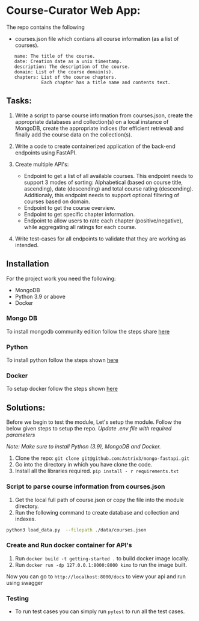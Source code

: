 # Course-Curator Web App:

The repo contains the following
- courses.json file which contians all course information (as a list of courses).
```
   name: The title of the course.
   date: Creation date as a unix timestamp.
   description: The description of the course.
   domain: List of the course domain(s).
   chapters: List of the course chapters.
             Each chapter has a title name and contents text.
```

## Tasks:
1. Write a script to parse course information from courses.json, create the appropriate databases and collection(s) on a local instance of MongoDB, create the appropriate indices (for efficient retrieval)
and finally add the course data on the collection(s).

2. Write a code to create containerized application of the back-end endpoints using FastAPI.
3. Create multiple API's: 
   * Endpoint to get a list of all available courses. This endpoint needs to support 3 modes of
    sorting: Alphabetical (based on course title, ascending), date (descending) and total course
    rating (descending). Additionaly, this endpoint needs to support optional filtering of courses
    based on domain.
   * Endpoint to get the course overview.
   * Endpoint to get specific chapter information.
   * Endpoint to allow users to rate each chapter (positive/negative), while aggregating all ratings
    for each course.
4. Write test-cases for all endpoints to validate that they are working as intended.



## Installation

For the project work you need the following:
* MongoDB
* Python 3.9 or above
* Docker

### Mongo DB
To install mongodb community edition follow the steps share [here](https://www.mongodb.com/docs/manual/tutorial/install-mongodb-on-ubuntu/#install-mongodb-community-edition) 

### Python
To install python follow the steps shown [here](https://tecadmin.net/how-to-install-python-3-9-on-ubuntu-20-04/)

### Docker
To setup docker follow the steps shown [here](https://docs.docker.com/engine/install/ubuntu/)

## Solutions:
Before we begin to test the module, Let's setup the module. Follow the below given steps to setup the repo.
_Update .env file with required parameters_


_Note: Make sure to install Python (3.9), MongoDB and Docker._

1. Clone the repo: ```git clone git@github.com:Astrix3/mongo-fastapi.git```
2. Go into the directory in which you have clone the code.
3. Install all the libraries required. ```pip install - r requirements.txt```

### Script to parse course information from courses.json
1. Get the local full path of course.json or copy the file into the module directory.
2. Run the following command to create database and collection and indexes.
```bash
python3 load_data.py  --filepath ./data/courses.json
```
### Create and Run docker container for API's
1. Run ```docker build -t getting-started .``` to build docker image locally.
2. Run ```docker run -dp 127.0.0.1:8000:8000 kimo``` to run the image built.

Now you can go to ```http://localhost:8000/docs``` to view your api and run using swagger

### Testing
* To run test cases you can simply run ```pytest``` to run all the test cases.
